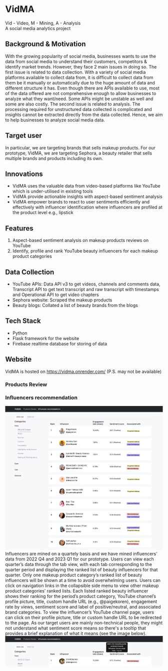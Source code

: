 # VidMA
Vid - Video, M - Mining, A - Analysis<br>
A social media analytics project 

## Background & Motivation
With the growing popularity of social media, businesses wants to use the data from social media to understand their customers, competitors & identify market trends. However, they face 2 main issues in doing so. The first issue is related to data collection. With a variety of social media platforms available to collect data from, it is difficult to collect data from them be it manually or automatically due to the huge amount of data and different structure it has. Even though there are APIs available to use, most of the data offered are not comprehensive enough to allow businesses to analyze what they want/need. Some APIs might be unstable as well and some are also costly. The second issue is related to analysis. The processing required for unstructured data collected is complicated and insights cannot be extracted directly from the data collected. Hence, we aim to help businesses to analyze social media data.

## Target user
In particular, we are targeting brands that sells makeup products. For our prototype, VidMA, we are targeting Sephora, a beauty retailer that sells multiple brands and products including its own.

## Innovations
- VidMA uses the valuable data from video-based platforms like YouTube which is under-utilised in existing tools
- VidMA provide actionable insights with aspect-based sentiment analysis
- VidMA empower brands to react to user sentiments efficiently and effectively with influencer identification where influencers are profiled at the product level e.g., lipstick

## Features
1. Aspect-based sentiment analysis on makeup products reviews on YouTube
2. Identify, profile and rank YouTube beauty influencers for each makeup product categories

## Data Collection
- YouTube APIs: Data API v3 to get videos, channels and comments data, Transcript API to get text transcript and raw transcript with timestamps and Operational API to get video chapters
- Sephora website: Scraped the makeup products
- Beauty blogs: Collated a list of beauty brands from the blogs

## Tech Stack
- Python
- Flask framework for the website
- Firebase realtime database for storing of data

## Website
VidMA is hosted on https://vidma.onrender.com/ (P.S. may not be available)
### Products Review


### Influencers recommendation
![Image of the list of up to top 10 beauty influencers for BB & CC cream](images/influencers_recommendation_ss_1.png)
Influencers are mined on a quartely basis and we have mined influencers' data from 2022 Q4 and 2023 Q1 for our prototype. Users can view each quarter’s data through the tab view, with each tab corresponding to the quarter period and displaying the ranked list of beauty influencers for that quarter. Only one makeup product category’s ranked list of beauty influencers will be shown at a time to avoid overwhelming users. Users can click on navigation links in the collapsible side menu to view other makeup product categories’ ranked lists. Each listed ranked beauty influencer shows their ranking for the period’s product category, YouTube channel’s profile picture, title, custom handle URL (e.g., @paigekoren), engagement rate by views, sentiment score and label of positive/neutral, and associated brand categories. To view the influencer’s YouTube channel page, users can click on their profile picture, title or custom handle URL to be redirected to the page. As our target users are mainly non-technical people, they might not understand what sentiment score means so there's a tooltip that provides a brief explanation of what it means (see the image below).
 ![Brief explanation of what sentiment score means](images/influencers_recommendation_ss_2.png)
